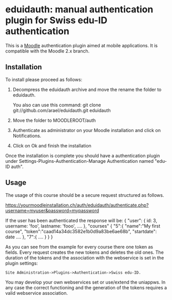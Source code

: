 eduidauth: manual authentication plugin for Swiss edu-ID authentication
=========================================================================

This is a [Moodle](http://moodle.org) authentication plugin aimed at mobile 
applications. It is compatible with the Moodle 2.x branch.

Installation
------------

To install please proceed as follows:

1. Decompress the eduidauth archive and move the rename the folder to eduidauth.

   You also can use this command: git clone git://github.com/arael/eduidauth.git eduidauth

2. Move the folder to MOODLEROOT/auth

3. Authenticate as administrator on your Moodle installation and click on Notifications.

4. Click on Ok and finish the installation

Once the installation is complete you should have a authentication plugin under
Settings-Plugins-Authentication-Manage Authentication named "edu-ID auth".

Usage
-----

The usage of this course should be a secure request structured as follows.

https://yourmoodleinstallation.ch/auth/eduidauth/authenticate.php?username=myuser&password=mypassword

If the user has been authenticated the response will be:
{
	"user": {
		id: 3,
		username: 'foo',
		lastname: 'fooo',
		....
	},
	"courses" {
		"5":{
			"name":"My first course",
			"token":"caad14a34dc3582e1b0d9a83be6ae68b",
			"startdate": date
			....
		},
		"7":{
		  ....
		}
	}
}

As you can see from the example for every course there one token as fields. 
Every request creates the new tokens and deletes the old ones. 
The duration of the tokens and the association with the webservice is set 
in the plugin settings: 

	Site Administration->Plugins->Authentication->Swiss edu-ID.

You may develop your own webservices set or use/extend the uniappws. In any 
case the correct functioning and the generation of the tokens requires a valid 
webservice association.
